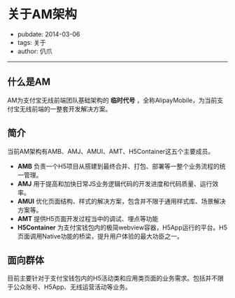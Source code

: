 # 关于AM架构
- pubdate: 2014-03-06
- tags: 关于
- author: 仈爪
---

## 什么是AM
AM为支付宝无线前端团队基础架构的 __临时代号__ ，全称AlipayMobile，为当前支付宝无线前端的一整套开发解决方案。

## 简介

当前AM架构有AMB、AMJ、AMUI、AMT、H5Container这五个主要成员。

* __AMB__ 负责一个H5项目从搭建到最终合并、打包、部署等一整个业务流程的统一管理。
* __AMJ__ 用于提高和加快日常JS业务逻辑代码的开发进度和代码质量、运行效率。
* __AMUI__ 优化页面结构、样式的解决方案，包含并不限于通用样式库、场景解决方案等。
* __AMT__ 提供H5页面开发过程当中的调试、埋点等功能
* __H5Container__ 为支付宝钱包内的极简webview容器，H5App运行的平台。H5页面调用Native功能的桥梁，提升用户体验的最大功臣之一。

## 面向群体

目前主要针对于支付宝钱包内的H5活动类和应用类页面的业务需求。包括并不限于公众账号、H5App、无线运营活动等业务。